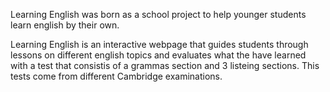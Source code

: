 Learning English was born as a school project to help younger students learn english by their own.

Learning English is an interactive webpage that guides students through lessons on different english topics and evaluates what the have learned with a test that consistis of a grammas section and 3 listeing sections. This tests come from different Cambridge examinations. 
